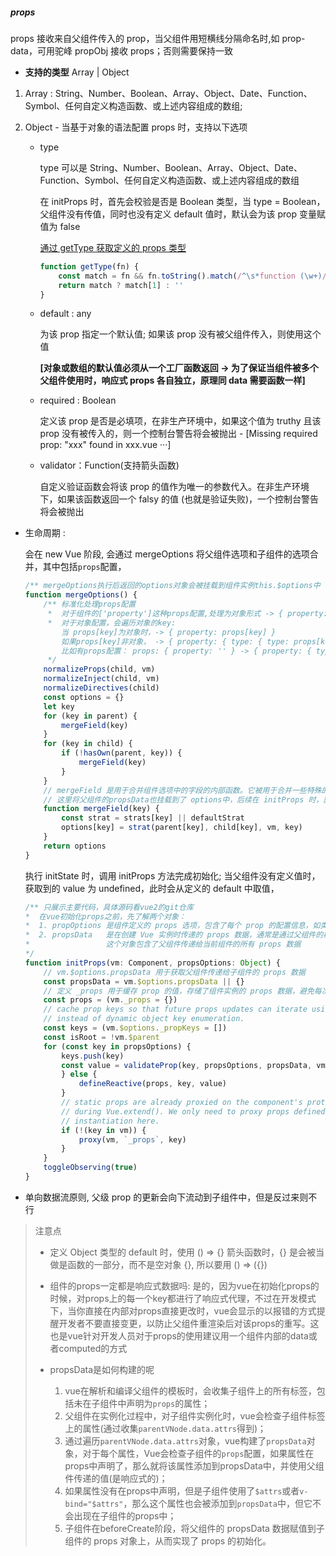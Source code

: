 ##### props

props 接收来自父组件传入的 prop，当父组件用短横线分隔命名时,如 prop-data，可用驼峰 propObj 接收 props；否则需要保持一致

-   **支持的类型** Array<string> | Object

1. Array : String、Number、Boolean、Array、Object、Date、Function、Symbol、任何自定义构造函数、或上述内容组成的数组;

2. Object - 当基于对象的语法配置 props 时，支持以下选项

    - type

        type 可以是 String、Number、Boolean、Array、Object、Date、Function、Symbol、任何自定义构造函数、或上述内容组成的数组

        在 initProps 时，首先会校验是否是 Boolean 类型，当 type = Boolean，父组件没有传值，同时也没有定义 default 值时，默认会为该 prop 变量赋值为 false

        <U>通过 getType 获取定义的 props 类型</u>

        ```javascript
        function getType(fn) {
            const match = fn && fn.toString().match(/^\s*function (\w+)/)
            return match ? match[1] : ''
        }
        ```

    - default : any

        为该 prop 指定一个默认值; 如果该 prop 没有被父组件传入，则使用这个值

        **[对象或数组的默认值必须从一个工厂函数返回 -> 为了保证当组件被多个父组件使用时，响应式 props 各自独立，原理同 data 需要函数一样]**

    - required : Boolean

        定义该 prop 是否是必填项，在非生产环境中，如果这个值为 truthy 且该 prop 没有被传入的，则一个控制台警告将会被抛出 - [Missing required prop: "xxx" found in xxx.vue ···]

	- validator：Function(支持箭头函数)

	    自定义验证函数会将该 prop 的值作为唯一的参数代入。在非生产环境下，如果该函数返回一个 falsy 的值 (也就是验证失败)，一个控制台警告将会被抛出

-   生命周期 :

    会在 new Vue 阶段, 会通过 mergeOptions 将父组件选项和子组件的选项合并，其中包括`props`配置，

    ```javascript
	/** mergeOptions执行后返回的options对象会被挂载到组件实例this.$options中 */
    function mergeOptions() {
        /** 标准化处理props配置
    	 *  对于组件的['property']这种props配置,处理为对象形式 -> { property: { type: null } }
    	 *  对于对象配置，会遍历对象的key:
    	    当 props[key]为对象时，-> { property: props[key] }
    		如果props[key]非对象， -> { property: { type: { type: props[key] } } }
			比如有props配置： props: { property: '' } -> { property: { type: '' } }
    	 */
        normalizeProps(child, vm)
        normalizeInject(child, vm)
        normalizeDirectives(child)
        const options = {}
        let key
        for (key in parent) {
            mergeField(key)
        }
        for (key in child) {
            if (!hasOwn(parent, key)) {
                mergeField(key)
            }
        }
		// mergeField 是用于合并组件选项中的字段的内部函数。它被用于合并一些特殊的字段，例如 components、directives、filters、watch 等。这些字段在组件的选项中可以是对象或者函数，需要特殊的处理方式。
		// 这里将父组件的propsData也挂载到了 options中，后续在 initProps 时，就能获取到 vm.$options.propsData 对象
        function mergeField(key) {
            const strat = strats[key] || defaultStrat
            options[key] = strat(parent[key], child[key], vm, key)
        }
        return options
    }
    ```

    执行 initState 时，调用 initProps 方法完成初始化; 当父组件没有定义值时，获取到的 value 为 undefined，此时会从定义的 default 中取值，

    ```javascript
    /** 只展示主要代码，具体源码看vue2的git仓库
    *  在vue初始化props之前，先了解两个对象：
    *  1. propOptions 是组件定义的 props 选项，包含了每个 prop 的配置信息，如类型、默认值等
    *  2. propsData   是在创建 Vue 实例时传递的 props 数据，通常是通过父组件的模板中传递给子组件的
    *                 这个对象包含了父组件传递给当前组件的所有 props 数据
    */
    function initProps(vm: Component, propsOptions: Object) {
    	// vm.$options.propsData 用于获取父组件传递给子组件的 props 数据
        const propsData = vm.$options.propsData || {}
    	// 定义 _props 用于缓存 prop 的值，存储了组件实例的 props 数据，避免每次访问 props 都需要进行重复的计算
        const props = (vm._props = {})
        // cache prop keys so that future props updates can iterate using Array
        // instead of dynamic object key enumeration.
        const keys = (vm.$options._propKeys = [])
        const isRoot = !vm.$parent
        for (const key in propsOptions) {
            keys.push(key)
            const value = validateProp(key, propsOptions, propsData, vm)
            } else {
                defineReactive(props, key, value)
            }
            // static props are already proxied on the component's prototype
            // during Vue.extend(). We only need to proxy props defined at
            // instantiation here.
            if (!(key in vm)) {
                proxy(vm, `_props`, key)
            }
        }
        toggleObserving(true)
    }
    ```

-   单向数据流原则, 父级 prop 的更新会向下流动到子组件中，但是反过来则不行


>
> 注意点
>
> -   定义 Object 类型的 default 时，使用 () => {} 箭头函数时，{} 是会被当做是函数的一部分，而不是空对象 {}, 所以要用 () => ({})
>
> -   组件的props一定都是响应式数据吗: 是的，因为vue在初始化props的时候，对props上的每一个key都进行了响应式代理，不过在开发模式下，当你直接在内部对props直接更改时，vue会显示的以报错的方式提醒开发者不要直接变更，以防止父组件重渲染后对该props的重写。这也是vue针对开发人员对于props的使用建议用一个组件内部的data或者computed的方式
>
> -   propsData是如何构建的呢
>     1. vue在解析和编译父组件的模板时，会收集子组件上的所有标签，包括未在子组件中声明为`props`的属性；
>     2. 父组件在实例化过程中，对子组件实例化时，vue会检查子组件标签上的属性(通过收集`parentVNode.data.attrs`得到)；
>     3. 通过遍历`parentVNode.data.attrs`对象，vue构建了`propsData`对象，对于每个属性，Vue会检查子组件的`props`配置，如果属性在props中声明了，那么就将该属性添加到propsData中，并使用父组件传递的值(是响应式的)；
>     4. 如果属性没有在props中声明，但是子组件使用了`$attrs`或者`v-bind="$attrs"`，那么这个属性也会被添加到`propsData`中，但它不会出现在子组件的props中；
>     5. 子组件在beforeCreate阶段，将父组件的 propsData 数据赋值到子组件的 props 对象上，从而实现了 props 的初始化。
